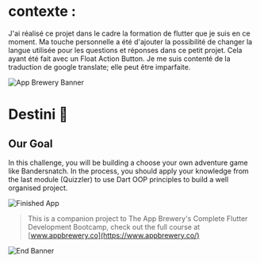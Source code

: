 # contexte : 

J'ai réalisé ce projet dans le cadre la formation de flutter que je suis en ce moment. 
Ma touche personnelle a été d'ajouter la possibilité de changer la langue utilisée pour les questions et réponses dans ce petit projet. Cela ayant été fait avec un Float Action Button. Je me suis contenté de la traduction de google translate; elle peut être imparfaite.


![App Brewery Banner](https://github.com/londonappbrewery/Images/blob/master/AppBreweryBanner.png)


# Destini 🤔

## Our Goal

In this challenge, you will be building a choose your own adventure game like Bandersnatch. In the process, you should apply your knowledge from the last module (Quizzler) to use Dart OOP principles to build a well organised project.

![Finished App](https://github.com/londonappbrewery/Images/blob/master/Destini.gif)


>This is a companion project to The App Brewery's Complete Flutter Development Bootcamp, check out the full course at [www.appbrewery.co](https://www.appbrewery.co/)

![End Banner](https://github.com/londonappbrewery/Images/blob/master/readme-end-banner.png)
